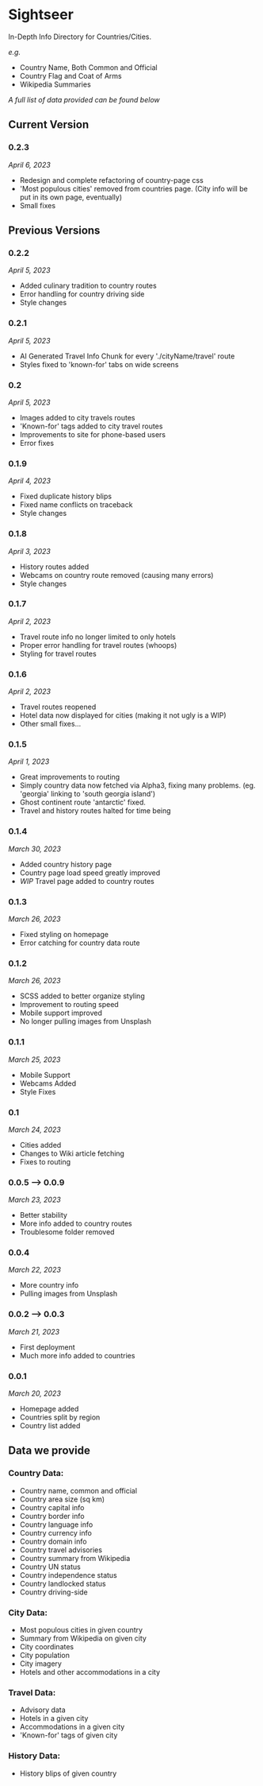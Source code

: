 # Sightseer
In-Depth Info Directory for Countries/Cities.

*e.g.*
- Country Name, Both Common and Official
- Country Flag and Coat of Arms
- Wikipedia Summaries 

*A full list of data provided can be found below*

## Current Version

### 0.2.3
*April 6, 2023*
- Redesign and complete refactoring of country-page css
- 'Most populous cities' removed from countries page. (City info will be put in its own page, eventually)
- Small fixes

## Previous Versions

### 0.2.2
*April 5, 2023*
- Added culinary tradition to country routes
- Error handling for country driving side
- Style changes

### 0.2.1
*April 5, 2023*
- AI Generated Travel Info Chunk for every './cityName/travel' route
- Styles fixed to 'known-for' tabs on wide screens

### 0.2
*April 5, 2023*
- Images added to city travels routes
- 'Known-for' tags added to city travel routes
- Improvements to site for phone-based users
- Error fixes

### 0.1.9
*April 4, 2023*
- Fixed duplicate history blips
- Fixed name conflicts on traceback
- Style changes


### 0.1.8
*April 3, 2023*
- History routes added
- Webcams on country route removed (causing many errors)
- Style changes

### 0.1.7
*April 2, 2023*
- Travel route info no longer limited to only hotels
- Proper error handling for travel routes (whoops)
- Styling for travel routes

### 0.1.6
*April 2, 2023*
- Travel routes reopened
- Hotel data now displayed for cities (making it not ugly is a WIP)
- Other small fixes...

### 0.1.5
*April 1, 2023*
- Great improvements to routing
- Simply country data now fetched via Alpha3, fixing many problems. (eg. 'georgia' linking to 'south georgia island')
- Ghost continent route 'antarctic' fixed.
- Travel and history routes halted for time being 

### 0.1.4
*March 30, 2023*
- Added country history page
- Country page load speed greatly improved
- *WIP* Travel page added to country routes

### 0.1.3
*March 26, 2023*
- Fixed styling on homepage
- Error catching for country data route

### 0.1.2
*March 26, 2023*
- SCSS added to better organize styling
- Improvement to routing speed
- Mobile support improved
- No longer pulling images from Unsplash 

### 0.1.1
*March 25, 2023*
- Mobile Support
- Webcams Added
- Style Fixes

### 0.1
*March 24, 2023*
- Cities added
- Changes to Wiki article fetching
- Fixes to routing

### 0.0.5 --> 0.0.9
*March 23, 2023*
- Better stability
- More info added to country routes
- Troublesome folder removed

### 0.0.4
*March 22, 2023*
- More country info
- Pulling images from Unsplash

### 0.0.2 --> 0.0.3
*March 21, 2023*
- First deployment
- Much more info added to countries

### 0.0.1
*March 20, 2023*
- Homepage added
- Countries split by region
- Country list added


## Data we provide

### Country Data:
- Country name, common and official
- Country area size (sq km)
- Country capital info
- Country border info
- Country language info
- Country currency info
- Country domain info
- Country travel advisories
- Country summary from Wikipedia
- Country UN status
- Country independence status
- Country landlocked status
- Country driving-side

### City Data:
- Most populous cities in given country
- Summary from Wikipedia on given city
- City coordinates
- City population
- City imagery
- Hotels and other accommodations in a city

### Travel Data:
- Advisory data
- Hotels in a given city
- Accommodations in a given city
- 'Known-for' tags of given city

### History Data:
- History blips of given country